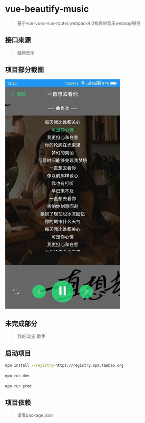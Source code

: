 # vue-beautify-music
> 基于vue-vuex-vue-router,webpack4.0构建的音乐webapp项目

## 接口來源

> 酷狗音乐

## 项目部分截图

![](https://github.com/laterly/vue-beautify-music/blob/master/static/1551160119749.gif)

## 未完成部分

> 我的
> 动态
> 歌手

## 启动项目

``` bash
npm install --registry=https://registry.npm.taobao.org

npm run dev

npm run prod

```

## 项目依赖

> 请看package.json


